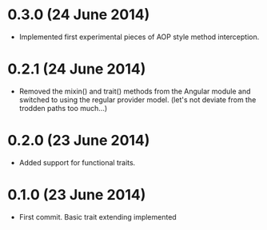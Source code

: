 # 0.3.0 (24 June 2014)
* Implemented first experimental pieces of AOP style method interception.

# 0.2.1 (24 June 2014)
* Removed the mixin() and trait() methods from the Angular module and switched to using the
  regular provider model. (let's not deviate from the trodden paths too much...)

# 0.2.0 (23 June 2014)
* Added support for functional traits.

# 0.1.0 (23 June 2014)
* First commit. Basic trait extending implemented